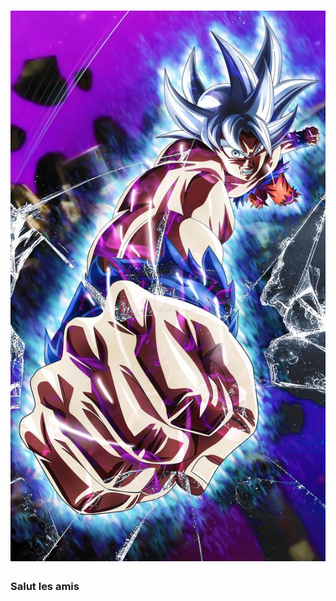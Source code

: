 # ![SUB4R](https://github.com/SUB4R/SUB4R/blob/main/goku%20ultra%20instinct.jpg)


### Salut les amis 
